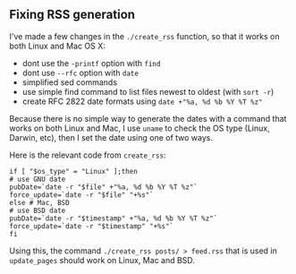 ## Fixing RSS generation


I've made a few changes in the `./create_rss` function, so that it works on both Linux and Mac OS X:

- dont use the `-printf` option with `find`
- dont use `--rfc` option with `date`
- simplified sed commands
- use simple find command to list files newest to oldest (with `sort -r`)
- create RFC 2822 date formats using `date +"%a, %d %b %Y %T %z"`

Because there is no simple way to generate the dates with a command that works on both Linux and Mac, I use `uname` to check the OS type (Linux, Darwin, etc), then I set the date using one of two ways.

Here is the relevant code from `create_rss`:

```
if [ "$os_type" = "Linux" ];then
# use GNU date
pubDate=`date -r "$file" +"%a, %d %b %Y %T %z"`
force_update=`date -r "$file" "+%s"`
else # Mac, BSD
# use BSD date
pubDate=`date -r "$timestamp" +"%a, %d %b %Y %T %z"`
force_update=`date -r "$timestamp" "+%s"`
fi
```

Using this, the command `./create_rss posts/ > feed.rss` that is used in `update_pages` should work on Linux, Mac and BSD.


